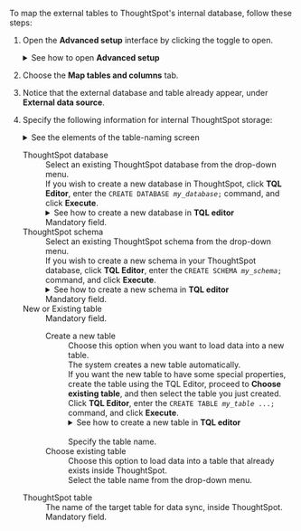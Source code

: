 To map the external tables to ThoughtSpot's internal database, follow these steps:

1. Open the **Advanced setup** interface by clicking the toggle to open.

   <details>
     <summary>See how to  open <strong>Advanced setup</strong></summary>
     <p>
     <img src="../../images/dataflow-advanced-setup.png" alt="Open Advanced setup" /></p>
    </details>

2. Choose the **Map tables and columns** tab.

3. Notice that the external database and table already appear, under **External data source**.

4. Specify the following information for internal ThoughtSpot storage:

   <details>
     <summary>See the elements of the table-naming screen</summary>
     <p>
       <img src="../../images/dataflow-map-tables.png" alt="Map tables" /></p>
   </details>

   <dl id="ts-target-tb">
     <dlentry id="ts-target-database">
    <dt>ThoughtSpot database</dt>
    <dd id="database-existing">Select an existing ThoughtSpot database from the drop-down menu.</dd>
    <dd id="database-new">If you wish to create a new database in ThoughtSpot, click <strong>TQL Editor</strong>, enter the <code>CREATE DATABASE <em>my_database</em>;</code> command, and click <strong>Execute</strong>.
        <br/>
        <details>
          <summary>See how to create a new database in <strong>TQL editor</strong></summary>
          <p>
          <img src="../../images/dataflow-new-database.png" alt="add new database in ThoughtSpot"></p>
          </details></dd>
    <dd>Mandatory field.</dd></dlentry>
     <dlentry id="ts-target-schema">
       <dt>ThoughtSpot schema</dt>
       <dd id="schema-exists">Select an existing ThoughtSpot schema from the drop-down menu.</dd>
        <dd id="schema-new">If you wish to create a new schema in your ThoughtSpot database, click <strong>TQL Editor</strong>, enter the <code>CREATE SCHEMA <em>my_schema</em>;</code> command, and click <strong>Execute</strong>.
          <br/>
          <details>
            <summary>See how to create a new schema in <strong>TQL editor</strong></summary>
            <p>
            <img src="../../images/dataflow-new-schema.png" alt="add new schema in ThoughtSpot"></p></details></dd>
        <dd>Mandatory field.</dd></dlentry>
     <dlentry id="ts-target-new-existing">
    <dt>New or Existing table</dt>
    <dd>Mandatory field.<br/>
      <dl>
        <dlentry>
          <dt>Create a new table</dt>
          <dd>Choose this option when you want to load data into a new table.
          <br/>The system creates a new table automatically.
          <br/>If you want the new table to have some special properties, create the table using the TQL Editor, proceed to <strong>Choose existing table</strong>, and then select the table you just created. Click <strong>TQL Editor</strong>, enter the <code>CREATE TABLE <em>my_table</em> ...;</code> command, and click <strong>Execute</strong>.
            <br/>
            <details>
              <summary>See how to create a new table in <strong>TQL editor</strong></summary>
              <p>
              <img src="../../images/dataflow-new-table.png" alt="add new table in ThoughtSpot"></p></details>
          <br/>Specify the table name.</dd></dlentry>
        <dlentry><dt>Choose existing table</dt><dd>Choose this option to load data into a table that already exists inside ThoughtSpot. <br/>Select the table name from the drop-down menu.</dd></dlentry></dl>
      </dd></dlentry>
     <dlentry id="ts-target-table-name">
        <dt>ThoughtSpot table</dt>
        <dd>The name of the target table for data sync, inside ThoughtSpot.
        <br/>Mandatory field.</dd></dlentry></dl>
